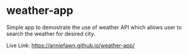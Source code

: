 # weather-app
Simple app to demostrate the use of weather API which allows user to search the weather for desired city. 

Live Link: https://anniefawn.github.io/weather-app/

